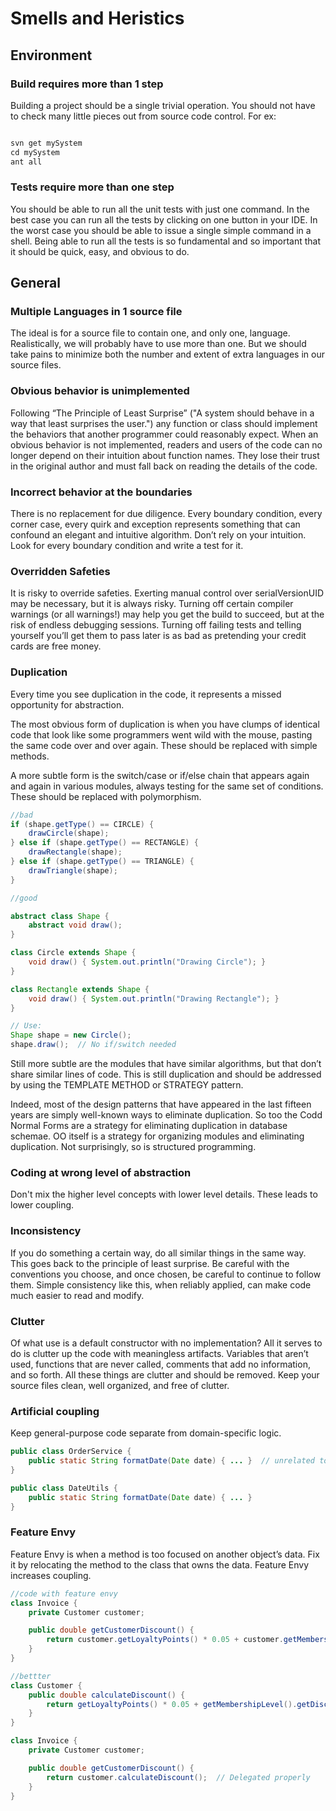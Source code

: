 # Smells and Heristics

## Environment

### Build requires more than 1 step

Building a project should be a single trivial operation. You should not have to check many
little pieces out from source code control. For ex:

```java

svn get mySystem
cd mySystem
ant all

```

### Tests require more than one step

You should be able to run all the unit tests with just one command. In the best case you
can run all the tests by clicking on one button in your IDE. In the worst case you should
be able to issue a single simple command in a shell. Being able to run all the tests is so
fundamental and so important that it should be quick, easy, and obvious to do.

## General

### Multiple Languages in 1 source file

The ideal is for a source file to contain one, and only one, language. Realistically, we
will probably have to use more than one. But we should take pains to minimize both the
number and extent of extra languages in our source files.

### Obvious behavior is unimplemented

Following “The Principle of Least Surprise” ("A system should behave in a way that least surprises the user.") 
any function or class should implement the behaviors that another programmer could reasonably expect.
	When an obvious behavior is not implemented, readers and users of the code can no
longer depend on their intuition about function names. They lose their trust in the original
author and must fall back on reading the details of the code.

### Incorrect behavior at the boundaries

There is no replacement for due diligence. Every boundary condition, every corner
case, every quirk and exception represents something that can confound an elegant and
intuitive algorithm. Don’t rely on your intuition. Look for every boundary condition and
write a test for it.

### Overridden Safeties

It is risky to override safeties. Exerting manual control over serialVersionUID may be
necessary, but it is always risky. Turning off certain compiler warnings (or all warnings!)
may help you get the build to succeed, but at the risk of endless debugging sessions. Turning
off failing tests and telling yourself you’ll get them to pass later is as bad as pretending
your credit cards are free money.

### Duplication

Every time you see duplication in the code, it represents a missed opportunity for
abstraction.

The most obvious form of duplication is when you have clumps of identical code that
look like some programmers went wild with the mouse, pasting the same code over and
over again. These should be replaced with simple methods.

A more subtle form is the switch/case or if/else chain that appears again and again in
various modules, always testing for the same set of conditions. These should be replaced
with polymorphism.

```java
//bad
if (shape.getType() == CIRCLE) {
    drawCircle(shape);
} else if (shape.getType() == RECTANGLE) {
    drawRectangle(shape);
} else if (shape.getType() == TRIANGLE) {
    drawTriangle(shape);
}

//good

abstract class Shape {
    abstract void draw();
}

class Circle extends Shape {
    void draw() { System.out.println("Drawing Circle"); }
}

class Rectangle extends Shape {
    void draw() { System.out.println("Drawing Rectangle"); }
}

// Use:
Shape shape = new Circle();
shape.draw();  // No if/switch needed


```

Still more subtle are the modules that have similar algorithms, but that don’t share
similar lines of code. This is still duplication and should be addressed by using the TEMPLATE
METHOD or STRATEGY pattern.

Indeed, most of the design patterns that have appeared in the last fifteen years are simply
well-known ways to eliminate duplication. So too the Codd Normal Forms are a strategy
for eliminating duplication in database schemae. OO itself is a strategy for organizing
modules and eliminating duplication. Not surprisingly, so is structured programming.

### Coding at wrong level of abstraction

Don't mix the higher level concepts with lower level details.
These leads to lower coupling.

### Inconsistency

If you do something a certain way, do all similar things in the same way. 
This goes back to the principle of least surprise. Be careful with the conventions you choose, and once
chosen, be careful to continue to follow them.
Simple consistency like this, when reliably applied, can make code much easier to
read and modify.

### Clutter

Of what use is a default constructor with no implementation? All it serves to do is clutter
up the code with meaningless artifacts. Variables that aren’t used, functions that are never
called, comments that add no information, and so forth. All these things are clutter and
should be removed. Keep your source files clean, well organized, and free of clutter.

### Artificial coupling

Keep general-purpose code separate from domain-specific logic.

```java
public class OrderService {
    public static String formatDate(Date date) { ... }  // unrelated to orders, creates an artificial coupling
}

public class DateUtils {
    public static String formatDate(Date date) { ... }
}

```

### Feature Envy

Feature Envy is when a method is too focused on another object’s data.
Fix it by relocating the method to the class that owns the data. 
Feature Envy increases coupling.

```java
//code with feature envy
class Invoice {
    private Customer customer;

    public double getCustomerDiscount() {
        return customer.getLoyaltyPoints() * 0.05 + customer.getMembershipLevel().getDiscount();
    }
}

//bettter
class Customer {
    public double calculateDiscount() {
        return getLoyaltyPoints() * 0.05 + getMembershipLevel().getDiscount();
    }
}

class Invoice {
    private Customer customer;

    public double getCustomerDiscount() {
        return customer.calculateDiscount();  // Delegated properly
    }
}



```

